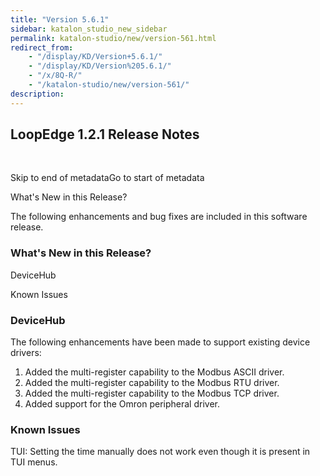 ```yaml
---
title: "Version 5.6.1"
sidebar: katalon_studio_new_sidebar
permalink: katalon-studio/new/version-561.html
redirect_from:
    - "/display/KD/Version+5.6.1/"
    - "/display/KD/Version%205.6.1/"
    - "/x/8Q-R/"
    - "/katalon-studio/new/version-561/"
description:
---
```


## LoopEdge 1.2.1 Release Notes

&nbsp;

Skip to end of metadataGo to start of metadata

What's New in this Release?

The following enhancements and bug fixes are included in this software release.

### What's New in this Release?

DeviceHub

Known Issues

### DeviceHub

The following enhancements have been made to support existing device drivers:

1. Added the multi-register capability to the Modbus ASCII driver.
2. Added the multi-register capability to the Modbus RTU driver.&nbsp;
3. Added the multi-register capability to the Modbus TCP driver.&nbsp;
4. Added support for the Omron peripheral driver.

### Known Issues

TUI: Setting the time manually does not work even though it is present in TUI menus.